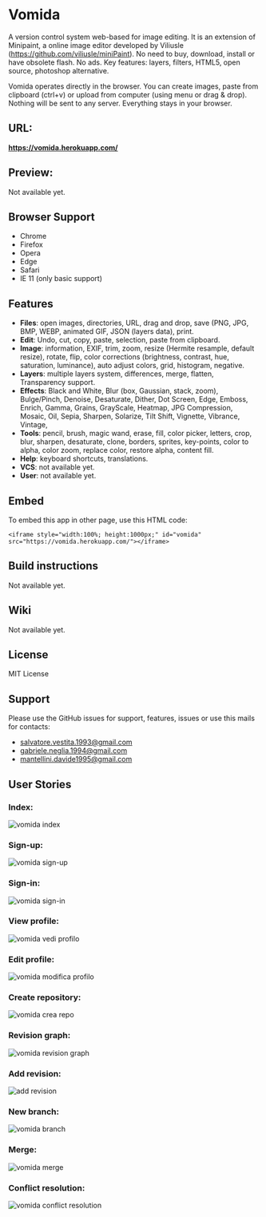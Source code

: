 # Vomida

A version control system web-based for image editing. It is an extension of Minipaint, a online image editor developed by Viliusle (https://github.com/viliusle/miniPaint).
No need to buy, download, install or have obsolete flash. No ads.
Key features: layers, filters, HTML5, open source, photoshop alternative.

Vomida operates directly in the browser. You can create images, paste from clipboard (ctrl+v) 
or upload from computer (using menu or drag & drop). Nothing will be sent to any server. Everything stays in your browser. 

## URL:
**https://vomida.herokuapp.com/**

## Preview:
Not available yet.

## Browser Support
- Chrome
- Firefox
- Opera
- Edge
- Safari
- IE 11 (only basic support)

## Features

- **Files**: open images, directories, URL, drag and drop, save (PNG, JPG, BMP, WEBP, animated GIF, JSON (layers data), print.
- **Edit**: Undo, cut, copy, paste, selection, paste from clipboard.
- **Image**: information, EXIF, trim, zoom, resize (Hermite resample, default resize), rotate, flip, color corrections (brightness, contrast, hue, saturation, luminance), auto adjust colors, grid, histogram, negative.
- **Layers**: multiple layers system, differences, merge, flatten, Transparency support.
- **Effects**: Black and White, Blur (box, Gaussian, stack, zoom), Bulge/Pinch, Denoise, Desaturate, Dither, Dot Screen, Edge, Emboss, Enrich, Gamma, Grains, GrayScale, Heatmap, JPG Compression, Mosaic, Oil, Sepia, Sharpen, Solarize, Tilt Shift, Vignette, Vibrance, Vintage,
- **Tools**: pencil, brush, magic wand, erase, fill, color picker, letters, crop, blur, sharpen, desaturate, clone, borders, sprites, key-points, color to alpha, color zoom, replace color, restore alpha, content fill.
- **Help**: keyboard shortcuts, translations.
- **VCS**: not available yet.
- **User**: not available yet.

## Embed
To embed this app in other page, use this HTML code:

    <iframe style="width:100%; height:1000px;" id="vomida" src="https://vomida.herokuapp.com/"></iframe>

## Build instructions
Not available yet.

## Wiki
Not available yet.

## License
MIT License

## Support
Please use the GitHub issues for support, features, issues or use this mails for contacts:
- salvatore.vestita.1993@gmail.com
- gabriele.neglia.1994@gmail.com
- mantellini.davide1995@gmail.com

## User Stories

### Index:
![vomida index](./User_Stories/index.png?raw=true)

### Sign-up:
![vomida sign-up](./User_Stories/Sign-up.png?raw=true)

### Sign-in:
![vomida sign-in](./User_Stories/Sign-in.png?raw=true)

### View profile:
![vomida vedi profilo](./User_Stories/vedi%20profilo.png?raw=true)

### Edit profile:
![vomida modifica profilo](./User_Stories/Modifica%20profilo.png?raw=true)

### Create repository:
![vomida crea repo](./User_Stories/Crea_repo.png?raw=true)

### Revision graph:
![vomida revision graph](./User_Stories/Revision_Graph.png?raw=true)

### Add revision:
![add revision](./User_Stories/Add%20Revision.png?raw=true)

### New branch:
![vomida branch](./User_Stories/Branch.png?raw=true)

### Merge:
![vomida merge](./User_Stories/Merge.png?raw=true)

### Conflict resolution:
![vomida conflict resolution](./User_Stories/Conflict.png?raw=true)
